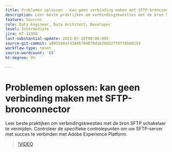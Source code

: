 ```yaml
---
title: Problemen oplossen - Kan geen verbinding maken met SFTP-bronconnector
description: Leer beste praktijken om verbindingskwesties met de bron SFTP schakelaar te vermijden. Controleer de specifieke controlepunten om uw SFTP-server met succes te verbinden met Adobe Experience Platform.
feature: Sources
role: Data Engineer, Data Architect, Developer
level: Intermediate
jira: KT-11950
last-substantial-update: 2023-07-26T00:00:00Z
source-git-commit: a805549af43846704870d1b2bbb2ff0ff8bb0193
workflow-type: tm+mt
source-wordcount: '68'
ht-degree: 0%

---
```


# Problemen oplossen: kan geen verbinding maken met SFTP-bronconnector

Leer beste praktijken om verbindingskwesties met de bron SFTP schakelaar te vermijden. Controleer de specifieke controlepunten om uw SFTP-server met succes te verbinden met Adobe Experience Platform.

>[!VIDEO](https://video.tv.adobe.com/v/3416134?learn=on)